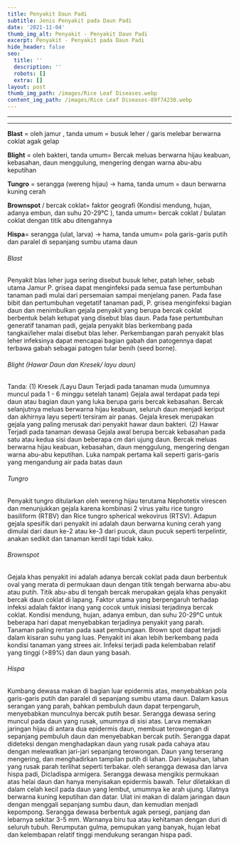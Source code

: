 ```yaml
---
title: Penyakit Daun Padi
subtitle: Jenis Penyakit pada Daun Padi
date: '2021-11-04'
thumb_img_alt: Penyakit - Penyakit Daun Padi
excerpt: Penyakit - Penyakit pada Daun Padi
hide_header: false
seo:
  title: ''
  description: ''
  robots: []
  extra: []
layout: post
thumb_img_path: /images/Rice Leaf Diseases.webp
content_img_path: /images/Rice Leaf Diseases-89f74230.webp
---
```

****

****

**Blast** = oleh jamur , tanda umum = busuk leher / garis melebar berwarna coklat agak gelap

**Blight** = oleh bakteri, tanda umum= Bercak meluas berwarna hijau keabuan, kebasahan, daun menggulung, mengering dengan warna abu-abu keputihan

**Tungro** = serangga (wereng hijau) -> hama, tanda umum = daun berwarna kuning cerah

**Brownspot** / bercak coklat= faktor geografi (Kondisi mendung, hujan, adanya embun, dan suhu 20-29°C ),
tanda umum= bercak coklat / bulatan coklat dengan titik abu ditengahnya

**Hispa**= serangga (ulat, larva) -> hama, tanda umum= pola garis-garis putih dan paralel di sepanjang sumbu utama daun

###### Blast

Penyakit blas leher juga sering disebut busuk leher, patah leher, sebab utama Jamur P. grisea dapat menginfeksi pada semua fase pertumbuhan tanaman padi mulai dari persemaian sampai menjelang panen. Pada fase bibit dan pertumbuhan vegetatif tanaman padi,  P. grisea menginfeksi bagian daun dan menimbulkan gejala penyakit yang berupa bercak coklat berbentuk belah ketupat yang disebut blas daun. Pada fase pertumbuhan generatif tanaman padi, gejala penyakit blas berkembang pada tangkai/leher malai disebut blas leher. Perkembangan parah penyakit blas leher infeksinya dapat mencapai bagian gabah dan patogennya dapat terbawa gabah sebagai patogen tular benih (seed borne).

###### Blight (Hawar Daun dan Kresek/ layu daun)

Tanda:
(1) Kresek /Layu Daun
Terjadi pada tanaman muda (umumnya muncul pada 1 - 6 minggu setelah tanam)
Gejala awal terdapat pada tepi daun atau bagian daun yang luka berupa garis bercak kebasahan. Bercak selanjutnya meluas berwarna hijau keabuan, seluruh daun menjadi keriput dan akhirnya layu seperti tersiram air panas.
Gejala kresek merupakan gejala yang paling merusak dari penyakit hawar daun bakteri.
(2) Hawar
Terjadi pada tanaman dewasa
Gejala awal berupa bercak kebasahan pada satu atau kedua sisi daun beberapa cm dari ujung daun. Bercak meluas berwarna hijau keabuan, kebasahan, daun menggulung, mengering dengan warna abu-abu keputihan.
Luka nampak pertama kali seperti garis-garis yang mengandung air pada batas daun

###### Tungro&#xD;&#xA;

Penyakit tungro ditularkan oleh wereng hijau terutama Nephotetix virescen dan menunjukkan gejala karena kombinasi 2 virus yaitu rice tungro basiliform (RTBV) dan Rice tungro spherical wekovirus (RTSV). Adapun gejala spesifik dari penyakit ini adalah daun berwarna kuning cerah yang dimulai dari daun ke-2 atau ke-3 dari pucuk, daun pucuk seperti terpelintir, anakan sedikit dan tanaman kerdil tapi tidak kaku.

###### Brownspot&#xD;&#xA;

Gejala khas penyakit ini adalah adanya bercak coklat pada daun berbentuk oval yang merata di permukaan daun dengan titik tengah berwarna abu-abu atau putih. Titik abu-abu di tengah bercak merupakan gejala khas penyakit bercak daun coklat di lapang.
Faktor utama yang berpengaruh terhadap infeksi adalah faktor inang yang cocok untuk inisiasi terjadinya bercak coklat. Kondisi mendung, hujan, adanya embun, dan suhu 20-29°C untuk beberapa hari dapat menyebabkan terjadinya penyakit yang parah.
Tanaman paling rentan pada saat pembungaan. Brown spot dapat terjadi dalam kisaran suhu yang luas. Penyakit ini akan lebih berkembang pada kondisi tanaman yang strees air. Infeksi terjadi pada kelembaban relatif yang tinggi (>89%) dan daun yang basah.

###### Hispa

Kumbang dewasa makan di bagian luar epidermis atas, menyebabkan pola garis-garis putih dan paralel di sepanjang sumbu utama daun. Dalam kasus serangan yang parah, bahkan pembuluh daun dapat terpengaruh, menyebabkan munculnya bercak putih besar. Serangga dewasa sering muncul pada daun yang rusak, umumnya di sisi atas. Larva memakan jaringan hijau di antara dua epidermis daun, membuat terowongan di sepanjang pembuluh daun dan menyebabkan bercak putih. Serangga dapat dideteksi dengan menghadapkan daun yang rusak pada cahaya atau dengan melewatkan jari-jari sepanjang terowongan. Daun yang terserang mengering, dan menghadirkan tampilan putih di lahan. Dari kejauhan, lahan yang rusak parah terlihat seperti terbakar.
oleh serangga dewasa dan larva hispa padi, Dicladispa armigera. Serangga dewasa mengikis permukaan atas helai daun dan hanya menyisakan epidermis bawah. Telur diletakkan di dalam celah kecil pada daun yang lembut, umumnya ke arah ujung. Ulatnya berwarna kuning keputihan dan datar. Ulat ini makan di dalam jaringan daun dengan menggali sepanjang sumbu daun, dan kemudian menjadi kepompong. Serangga dewasa berbentuk agak persegi, panjang dan lebarnya sekitar 3-5 mm. Warnanya biru tua atau kehitaman dengan duri di seluruh tubuh. Rerumputan gulma, pemupukan yang banyak, hujan lebat dan kelembapan relatif tinggi mendukung serangan hispa padi.
